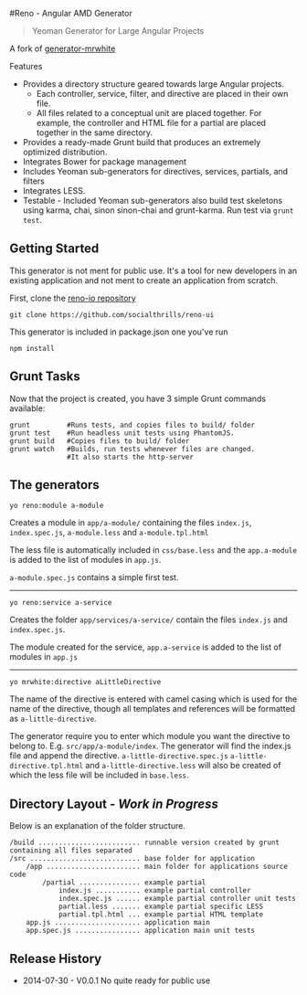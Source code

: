 #Reno - Angular AMD Generator

>Yeoman Generator for Large Angular Projects

A fork of [generator-mrwhite](https://github.com/Iteam1337/generator-mrwhite)

Features

* Provides a directory structure geared towards large Angular projects.  
    * Each controller, service, filter, and directive are placed in their own file.  
    * All files related to a conceptual unit are placed together.  For example, the controller and HTML file for a partial are placed together in the same directory.
* Provides a ready-made Grunt build that produces an extremely optimized distribution.
* Integrates Bower for package management
* Includes Yeoman sub-generators for directives, services, partials, and filters
* Integrates LESS.
* Testable - Included Yeoman sub-generators also build test skeletons using karma, chai, sinon sinon-chai and grunt-karma.
Run test via `grunt test`.

Getting Started
-------------

This generator is not ment for public use. It's a tool for new developers in an existing application and not ment to create an application from scratch.

First, clone the [reno-io repository](https://github.com/socialthrills/reno-ui)

    git clone https://github.com/socialthrills/reno-ui

This generator is included in package.json one you've run

	npm install

Grunt Tasks
-------------

Now that the project is created, you have 3 simple Grunt commands available:

    grunt         #Runs tests, and copies files to build/ folder
    grunt test    #Run headless unit tests using PhantomJS.
    grunt build   #Copies files to build/ folder
    grunt watch	  #Builds, run tests whenever files are changed.
                  #It also starts the http-server

The generators
---------------
	yo reno:module a-module
	
Creates a module in `app/a-module/` containing the files `index.js`, `index.spec.js`, `a-module.less` and `a-module.tpl.html`

The less file is automatically included in `css/base.less` and the `app.a-module` is added to the list of modules in `app.js`.

`a-module.spec.js` contains a simple first test.

---------------------------------------------------------------

    
    yo reno:service a-service 
                               
Creates the folder `app/services/a-service/` contain the files `index.js` and `index.spec.js`.

The module created for the service, `app.a-service` is added to the list of modules in `app.js`

---------------------------------------------------------------

    yo mrwhite:directive aLittleDirective

The name of the directive is entered with camel casing which is used for the name of the directive, though all templates and references will be formatted as `a-little-directive`.

The generator require you to enter which module you want the directive to belong to. E.g. `src/app/a-module/index`. The generator will find the index.js file and append the directive. `a-little-directive.spec.js` `a-little-directive.tpl.html` and `a-little-directive.less` will also be created of which the less file will be included in `base.less`.



Directory Layout - <i>Work in Progress</i>
-------------
Below is an explanation of the folder structure.

    /build ......................... runnable version created by grunt containing all files separated
    /src ........................... base folder for application
        /app ....................... main folder for applications source code
            /partial ............... example partial
                index.js ........... example partial controller
                index.spec.js ...... example partial controller unit tests
                partial.less ....... example partial specific LESS
                partial.tpl.html ... example partial HTML template
        app.js ..................... application main
        app.spec.js ................ application main unit tests
        
Release History
-------------
* 2014-07-30 - V0.0.1 No quite ready for public use

